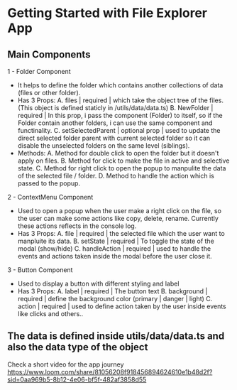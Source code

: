 # Getting Started with File Explorer App

## Main Components

1 - Folder Component
- It helps to define the folder which contains another collections of data (files or other folder).
- Has 3 Props:
  A. files | required | which take the object tree of the files. (This object is defined staticly in /utils/data/data.ts)
  B. NewFolder | required | In this prop, i pass the component (Folder) to itself, so if the Folder contain another folders, i can use the same component and functinality.
  C. setSelectedParent | optional prop | used to update the direct selected folder parent with current selected folder so it can disable the unselected folders on the same level (siblings).
- Methods:
  A. Method for double click to open the folder but it doesn't apply on files.
  B. Method for click to make the file in active and selective state.
  C. Method for right click to open the popup to manpulite the data of the selected file / folder.
  D. Method to handle the action which is passed to the popup.

2 - ContextMenu Component
- Used to open a popup when the user make a right click on the file, so the user can make some actions like copy, delete, rename. Currently these actions reflects in the console log.
- Has 3 Props:
   A. file | required | the selected file which the user want to manpluite its data.
   B. setState | required | To toggle the state of the modal (show/hide)
   C. handleAction | required | used to handle the events and actions taken inside the modal before the user close it.

3 - Button Component 
- Used to display a button with different styling and label
- Has 3 Props:
   A. label | required | The button text
   B. background | required | define the background color (primary | danger | light)
   C. action | required | used to define action taken by the user inside events like clicks and others..



## The data is defined inside utils/data/data.ts and also the data type of the object

Check a short video for the app journey 
https://www.loom.com/share/81056208f918456894624610e1b48d2f?sid=0aa969b5-8b12-4e06-bf5f-482af3858d55
